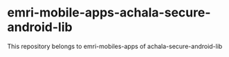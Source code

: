 # emri-mobile-apps-achala-secure-android-lib
This repository belongs to emri-mobiles-apps of achala-secure-android-lib
